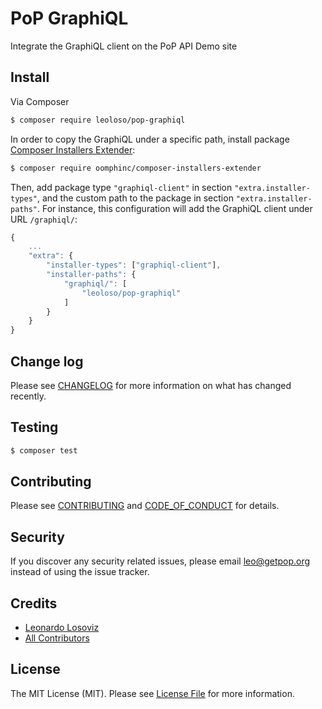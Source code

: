 # PoP GraphiQL

<!--
[![Latest Version on Packagist][ico-version]][link-packagist]
[![Software License][ico-license]](LICENSE.md)
[![Build Status][ico-travis]][link-travis]
[![Coverage Status][ico-scrutinizer]][link-scrutinizer]
[![Quality Score][ico-code-quality]][link-code-quality]
[![Total Downloads][ico-downloads]][link-downloads]
-->

Integrate the GraphiQL client on the PoP API Demo site

## Install

Via Composer

``` bash
$ composer require leoloso/pop-graphiql
```

In order to copy the GraphiQL under a specific path, install package [Composer Installers Extender](https://github.com/oomphinc/composer-installers-extender):

``` bash
$ composer require oomphinc/composer-installers-extender
```

Then, add package type `"graphiql-client"` in section `"extra.installer-types"`, and the custom path to the package in section `"extra.installer-paths"`. For instance, this configuration will add the GraphiQL client under URL `/graphiql/`:

``` javascript
{
    ...
    "extra": {
        "installer-types": ["graphiql-client"],
        "installer-paths": {
            "graphiql/": [
                "leoloso/pop-graphiql"
            ]
        }
    }
}
```

<!--
## Usage

``` php
```
-->

## Change log

Please see [CHANGELOG](CHANGELOG.md) for more information on what has changed recently.

## Testing

``` bash
$ composer test
```

## Contributing

Please see [CONTRIBUTING](CONTRIBUTING.md) and [CODE_OF_CONDUCT](CODE_OF_CONDUCT.md) for details.

## Security

If you discover any security related issues, please email leo@getpop.org instead of using the issue tracker.

## Credits

- [Leonardo Losoviz][link-author]
- [All Contributors][link-contributors]

## License

The MIT License (MIT). Please see [License File](LICENSE.md) for more information.

[ico-version]: https://img.shields.io/packagist/v/leoloso/pop-graphiql.svg?style=flat-square
[ico-license]: https://img.shields.io/badge/license-MIT-brightgreen.svg?style=flat-square
[ico-travis]: https://img.shields.io/travis/leoloso/pop-graphiql/master.svg?style=flat-square
[ico-scrutinizer]: https://img.shields.io/scrutinizer/coverage/g/leoloso/pop-graphiql.svg?style=flat-square
[ico-code-quality]: https://img.shields.io/scrutinizer/g/leoloso/pop-graphiql.svg?style=flat-square
[ico-downloads]: https://img.shields.io/packagist/dt/leoloso/pop-graphiql.svg?style=flat-square

[link-packagist]: https://packagist.org/packages/leoloso/pop-graphiql
[link-travis]: https://travis-ci.org/leoloso/pop-graphiql
[link-scrutinizer]: https://scrutinizer-ci.com/g/leoloso/pop-graphiql/code-structure
[link-code-quality]: https://scrutinizer-ci.com/g/leoloso/pop-graphiql
[link-downloads]: https://packagist.org/packages/leoloso/pop-graphiql
[link-author]: https://github.com/leoloso
[link-contributors]: ../../contributors
